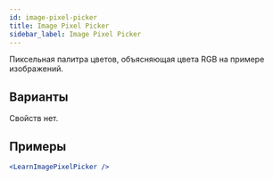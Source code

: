 ```yaml
---
id: image-pixel-picker
title: Image Pixel Picker
sidebar_label: Image Pixel Picker
---
```


Пиксельная палитра цветов, объясняющая цвета RGB на примере изображений.

## Варианты

Свойств нет.

## Примеры

```jsx live
<LearnImagePixelPicker />
```


